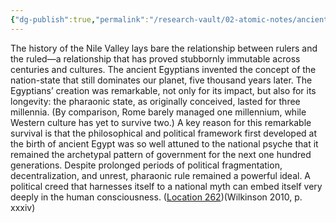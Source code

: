 ```yaml
---
{"dg-publish":true,"permalink":"/research-vault/02-atomic-notes/ancient-egypt-is-the-prime-example-of-a-nation-state-in-the-ancient-world/"}
---
```


The history of the Nile Valley lays bare the relationship between rulers and the ruled—a relationship that has proved stubbornly immutable across centuries and cultures. The ancient Egyptians invented the concept of the nation-state that still dominates our planet, five thousand years later. The Egyptians’ creation was remarkable, not only for its impact, but also for its longevity: the pharaonic state, as originally conceived, lasted for three millennia. (By comparison, Rome barely managed one millennium, while Western culture has yet to survive two.) A key reason for this remarkable survival is that the philosophical and political framework first developed at the birth of ancient Egypt was so well attuned to the national psyche that it remained the archetypal pattern of government for the next one hundred generations. Despite prolonged periods of political fragmentation, decentralization, and unrest, pharaonic rule remained a powerful ideal. A political creed that harnesses itself to a national myth can embed itself very deeply in the human consciousness. ([Location 262](https://readwise.io/to_kindle?action=open&asin=B004FGMZAI&location=262))(Wilkinson 2010, p. xxxiv)